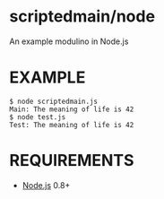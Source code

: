 # scriptedmain/node

An example modulino in Node.js

# EXAMPLE

```
$ node scriptedmain.js 
Main: The meaning of life is 42
$ node test.js 
Test: The meaning of life is 42
```

# REQUIREMENTS

* [Node.js](http://nodejs.org/) 0.8+
